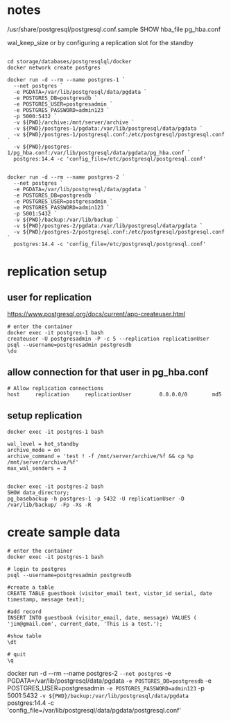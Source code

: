 
# notes

/usr/share/postgresql/postgresql.conf.sample
SHOW hba_file
pg_hba.conf

wal_keep_size    or by configuring a replication slot for the standby

```

cd storage/databases/postgresqlql/docker
docker network create postgres

docker run -d --rm --name postgres-1 `
  --net postgres `
  -e PGDATA=/var/lib/postgresql/data/pgdata `
  -e POSTGRES_DB=postgresdb `
  -e POSTGRES_USER=postgresadmin `
  -e POSTGRES_PASSWORD=admin123 `
  -p 5000:5432 `
  -v ${PWD}/archive:/mnt/server/archive `
  -v ${PWD}/postgres-1/pgdata:/var/lib/postgresql/data/pgdata `
  -v ${PWD}/postgres-1/postgresql.conf:/etc/postgresql/postgresql.conf `
  -v ${PWD}/postgres-1/pg_hba.conf:/var/lib/postgresql/data/pgdata/pg_hba.conf `
  postgres:14.4 -c 'config_file=/etc/postgresql/postgresql.conf'


docker run -d --rm --name postgres-2 `
  --net postgres `
  -e PGDATA=/var/lib/postgresql/data/pgdata `
  -e POSTGRES_DB=postgresdb `
  -e POSTGRES_USER=postgresadmin `
  -e POSTGRES_PASSWORD=admin123 `
  -p 5001:5432 `
  -v ${PWD}/backup:/var/lib/backup `
  -v ${PWD}/postgres-2/pgdata:/var/lib/postgresql/data/pgdata `
  -v ${PWD}/postgres-2/postgresql.conf:/etc/postgresql/postgresql.conf `
  postgres:14.4 -c 'config_file=/etc/postgresql/postgresql.conf'
```  


# replication setup 

## user for replication
https://www.postgresql.org/docs/current/app-createuser.html

```
# enter the container 
docker exec -it postgres-1 bash
createuser -U postgresadmin -P -c 5 --replication replicationUser
psql --username=postgresadmin postgresdb
\du
```

## allow connection for that user in pg_hba.conf

```
# Allow replication connections
host     replication     replicationUser         0.0.0.0/0        md5
```

## setup replication

```
docker exec -it postgres-1 bash

wal_level = hot_standby
archive_mode = on
archive_command = 'test ! -f /mnt/server/archive/%f && cp %p /mnt/server/archive/%f'
max_wal_senders = 3
```
```

docker exec -it postgres-2 bash
SHOW data_directory;
pg_basebackup -h postgres-1 -p 5432 -U replicationUser -D /var/lib/backup/ -Fp -Xs -R
```

# create sample data
```
# enter the container 
docker exec -it postgres-1 bash

# login to postgres
psql --username=postgresadmin postgresdb

#create a table
CREATE TABLE guestbook (visitor_email text, vistor_id serial, date timestamp, message text);

#add record
INSERT INTO guestbook (visitor_email, date, message) VALUES ( 'jim@gmail.com', current_date, 'This is a test.');

#show table
\dt

# quit 
\q
```



docker run -d --rm --name postgres-2 `
  --net postgres `
  -e PGDATA=/var/lib/postgresql/data/pgdata `
  -e POSTGRES_DB=postgresdb `
  -e POSTGRES_USER=postgresadmin `
  -e POSTGRES_PASSWORD=admin123 `
  -p 5001:5432 `
  -v ${PWD}/backup:/var/lib/postgresql/data/pgdata `
  postgres:14.4 -c 'config_file=/var/lib/postgresql/data/pgdata/postgresql.conf'